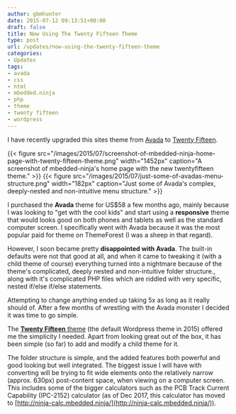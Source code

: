 ```yaml
---
author: gbmhunter
date: 2015-07-12 09:13:51+00:00
draft: false
title: Now Using The Twenty Fifteen Theme
type: post
url: /updates/now-using-the-twenty-fifteen-theme
categories:
- Updates
tags:
- avada
- css
- html
- mbedded.ninja
- php
- theme
- twenty fifteen
- wordpress
---
```


I have recently upgraded this sites theme from [Avada](http://themeforest.net/item/avada-responsive-multipurpose-theme/2833226) to [Twenty Fifteen](https://wordpress.org/themes/twentyfifteen/).



{{< figure src="/images/2015/07/screenshot-of-mbedded-ninja-home-page-with-twenty-fifteen-theme.png" width="1452px" caption="A screenshot of mbedded-ninja's home page with the new twentyfifteen theme."  >}} {{< figure src="/images/2015/07/just-some-of-avadas-menu-structure.png" width="182px" caption="Just some of Avada's complex, deeply-nested and non-intuitive menu structure."  >}}



I purchased the **Avada** theme for US$58 a few months ago, mainly because I was looking to "get with the cool kids" and start using a **responsive** theme that would looks good on both phones and tablets as well as the standard computer screen. I specifically went with Avada because it was the most popular paid for theme on ThemeForest (I was a sheep in that regard).




However, I soon became pretty **disappointed with Avada**. The built-in defaults were not that good at all, and when it came to tweaking it (with a child theme of course) everything turned into a nightmare because of the theme's complicated, deeply nested and non-intuitive folder structure., along with it's complicated PHP files which are riddled with very specific, nested if/else if/else statements.




Attempting to change anything ended up taking 5x as long as it really should of. After a few months of wrestling with the Avada monster I decided it was time to go simple.




The [**Twenty Fifteen** theme](https://wordpress.org/themes/twentyfifteen/) (the default Wordpress theme in 2015) offered me the simplicity I needed. Apart from looking great out of the box, it has been simple (so far) to add and modify a child theme for it.




The folder structure is simple, and the added features both powerful and good looking but well integrated. The biggest issue I will have with converting will be trying to fit wide elements onto the relatively narrow (approx. 630px) post-content space, when viewing on a computer screen. This includes some of the bigger calculators such as the PCB Track Current Capability (IPC-2152) calculator (as of Dec 2017, this calculator has moved to [http://ninja-calc.mbedded.ninja/](http://ninja-calc.mbedded.ninja/)).
